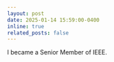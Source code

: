 ```yaml
---
layout: post
date: 2025-01-14 15:59:00-0400
inline: true
related_posts: false
---
```


I became a Senior Member of IEEE.